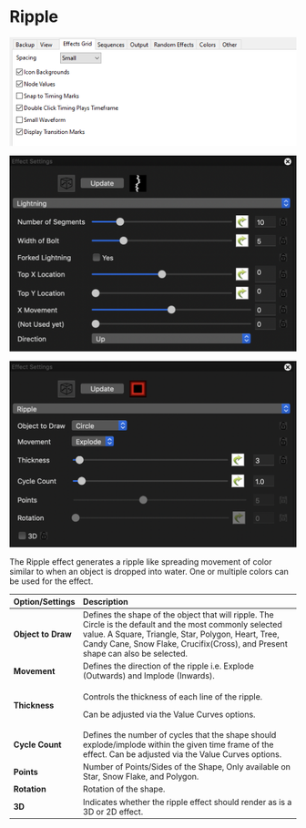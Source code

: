 # Ripple

![Icon](../../.gitbook/assets/image%20%28405%29.png)

![Sequencer Grid](../../.gitbook/assets/image%20%28295%29.png)

![](../../.gitbook/assets/image-772.png)

The Ripple effect generates a ripple like spreading movement of color similar to when an object is dropped into water. One or multiple colors can be used for the effect.

<table>
  <thead>
    <tr>
      <th style="text-align:left">Option/Settings</th>
      <th style="text-align:left">Description</th>
    </tr>
  </thead>
  <tbody>
    <tr>
      <td style="text-align:left"><b>Object to Draw</b>
      </td>
      <td style="text-align:left">Defines the shape of the object that will ripple. The Circle is the default
        and the most commonly selected value. A Square, Triangle, Star, Polygon,
        Heart, Tree, Candy Cane, Snow Flake, Crucifix(Cross), and Present shape
        can also be selected.</td>
    </tr>
    <tr>
      <td style="text-align:left"><b>Movement</b>
      </td>
      <td style="text-align:left">Defines the direction of the ripple i.e. Explode (Outwards) and Implode
        (Inwards).</td>
    </tr>
    <tr>
      <td style="text-align:left"><b>Thickness</b>
      </td>
      <td style="text-align:left">
        <p>Controls the thickness of each line of the ripple.</p>
        <p>Can be adjusted via the Value Curves options.</p>
      </td>
    </tr>
    <tr>
      <td style="text-align:left"><b>Cycle Count</b>
      </td>
      <td style="text-align:left">Defines the number of cycles that the shape should explode/implode within
        the given time frame of the effect. Can be adjusted via the Value Curves
        options.</td>
    </tr>
    <tr>
      <td style="text-align:left"><b>Points</b>
      </td>
      <td style="text-align:left">Number of Points/Sides of the Shape, Only available on Star, Snow Flake,
        and Polygon.</td>
    </tr>
    <tr>
      <td style="text-align:left"><b>Rotation</b>
      </td>
      <td style="text-align:left">Rotation of the shape.</td>
    </tr>
    <tr>
      <td style="text-align:left"><b>3D</b>
      </td>
      <td style="text-align:left">Indicates whether the ripple effect should render as is a 3D or 2D effect.</td>
    </tr>
  </tbody>
</table>